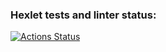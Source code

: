 ### Hexlet tests and linter status:
[![Actions Status](https://github.com/AlexusBelsus/php-project-45/workflows/hexlet-check/badge.svg)](https://github.com/AlexusBelsus/php-project-45/actions)